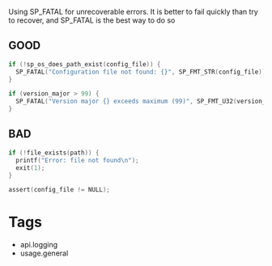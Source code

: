Using SP_FATAL for unrecoverable errors. It is better to fail quickly than try to recover, and SP_FATAL is the best way to do so

## GOOD

```c
if (!sp_os_does_path_exist(config_file)) {
  SP_FATAL("Configuration file not found: {}", SP_FMT_STR(config_file));
}

if (version_major > 99) {
  SP_FATAL("Version major {} exceeds maximum (99)", SP_FMT_U32(version_major));
}
```

## BAD

```c
if (!file_exists(path)) {
  printf("Error: file not found\n");
  exit(1);
}

assert(config_file != NULL);
```

# Tags
- api.logging
- usage.general
